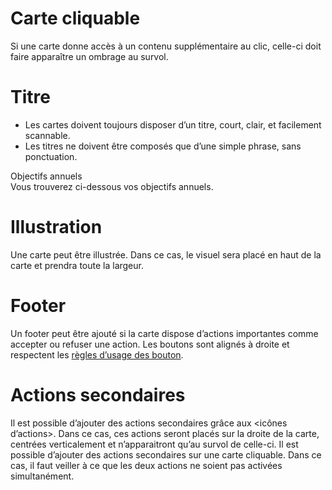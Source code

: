 # Carte cliquable

Si une carte donne accès à un contenu supplémentaire au clic, celle-ci doit faire apparaître un ombrage au survol.

# Titre

- Les cartes doivent toujours disposer d’un titre, court, clair, et facilement scannable.
- Les titres ne doivent être composés que d’une simple phrase, sans ponctuation.

<div class="markdown-dualDisplay">
<div class="markdown-block mod-positive">
Objectifs annuels
</div>
<div class="markdown-block mod-negative">
Vous trouverez ci-dessous vos objectifs annuels.
</div>
</div>

# Illustration

Une carte peut être illustrée. Dans ce cas, le visuel sera placé en haut de la carte et prendra toute la largeur.

# Footer

Un footer peut être ajouté si la carte dispose d’actions importantes comme accepter ou refuser une action.
Les boutons sont alignés à droite et respectent les [règles d’usage des bouton](/components/actions/buttons#guidelines).

# Actions secondaires

Il est possible d’ajouter des actions secondaires grâce aux <icônes d’actions>. Dans ce cas, ces actions seront placés sur la droite de la carte, centrées verticalement et n’apparaitront qu’au survol de celle-ci.
Il est possible d’ajouter des actions secondaires sur une carte cliquable. Dans ce cas, il faut veiller à ce que les deux actions ne soient pas activées simultanément.
